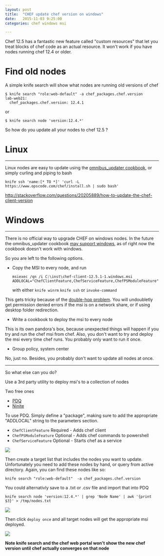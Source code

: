 ```yaml
---
layout: post
title:  "CHEF update chef version on windows"
date:   2015-11-03 9:25:00
categories: chef windows msi  

---
```


Chef 12.5 has a fantastic new feature called "custom resources" that let you treat blocks of chef code as an actual resource. It won't work if you have nodes running chef 12.4 or older. 

# Find old nodes

A simple knife search will show what nodes are running old versions of chef

    $ knife search "role:web-default" -a chef_packages.chef.version
    lab-web21:
      chef_packages.chef.version: 12.4.1
      
or

    $ knife search node 'version:12.4.*'

So how do you update all your nodes to chef 12.5 ? 

# Linux
-------

Linux nodes are easy to update using the [omnibus_updater cookbook](https://github.com/hw-cookbooks/omnibus_updater), or simply curling and piping to bash

    knife ssh 'name:[* TO *]' 'curl -L https://www.opscode.com/chef/install.sh | sudo bash'

http://stackoverflow.com/questions/20205889/how-to-update-the-chef-client-version

# Windows 
---------


There is no official way to upgrade CHEF on windows nodes. In the future the omnibus_updater cookbook [may support windows](https://github.com/hw-cookbooks/omnibus_updater/issues/32), as of right now the cookbook doesn't work with windows. 

So you are left to the following options. 

- Copy the MSI to every node, and run 

    `msiexec /qn /i C:\inst\chef-client-12.5.1-1.windows.msi ADDLOCAL="ChefClientFeature,ChefServiceFeature,ChefPSModuleFeature"`
    
    with either `knife winrm` `knife ssh` or  `invoke-command`

This gets tricky because of the [double-hop problem](http://blogs.msdn.com/b/knowledgecast/archive/2007/01/31/the-double-hop-problem.aspx). You will undoubletly get permission denied errors if the msi is on a network share, or if using desktop folder redirection.

- Write a cookbook to deploy the msi to every node

This is its own pandora's box, because unexpected things will happen if you try and run the chef msi from chef. Also, you don't want to try and deploy the msi every time chef runs. You probably only want to run it once. 

- Group policy, system center

No, just no. Besides, you probably don't want to update all nodes at once. 


----

So what else can you do? 


Use a 3rd party utility to deploy msi's to a collection of nodes

Two free ones

- [PDQ](http://www.adminarsenal.com/pdq-deploy)
- [Ninite](https://ninite.com/)

To use PDQ. Simply define a "package", making sure to add the appropriate "ADDLOCAL" string to the parameters section. 

- `ChefClientFeature` Required - Adds chef client
- `ChefPSModuleFeature` Optional - Adds chef commands to powershell
- `ChefServiceFeature` Optional - Starts chef as a service

![](http://cl.ly/image/3O0B2W1W2V2P/Screenshot%202015-11-04%2008.12.42.png)


Then create a target list that includes the nodes you want to update. Unfortunately you need to add these nodes by hand, or query from active directory. Again, you can find these nodes like so:

    knife search "role:web-default"  -a chef_packages.chef.version
    
You could alternativly save to a .txt or .csv file and import that into PDQ

    knife search node 'version:12.4.*' | grep 'Node Name' | awk '{print $3}' > /tmp/nodes.txt

![](http://cl.ly/image/3S3S3k0r0F2P/Screenshot%202015-11-04%2008.51.24.png)


Then click `deploy once` and all target nodes will get the appropriate msi deployed. 

![](http://cl.ly/image/2T150Y081A33/Screenshot%202015-11-04%2008.56.23.png)


**Note knife search and the chef web portal won't show the new chef version until chef actually converges on that node**
